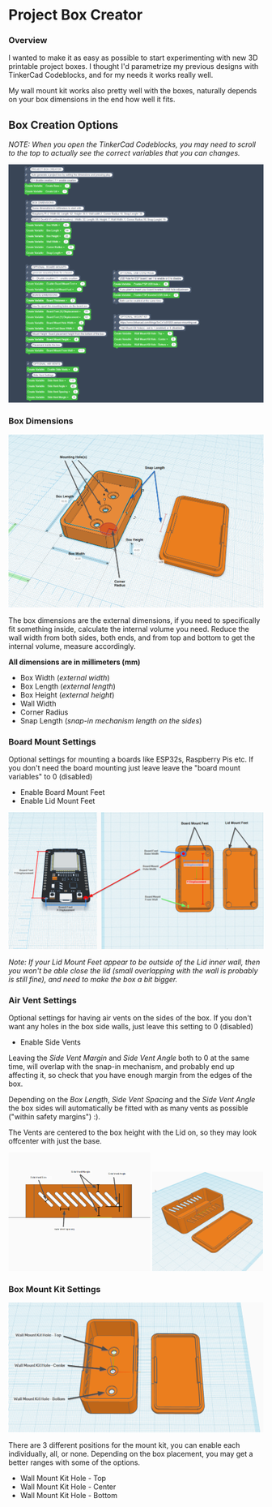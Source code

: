# Project Box Creator

### Overview

I wanted to make it as easy as possible to start experimenting with new 3D printable project boxes. I thought I'd parametrize my previous designs with TinkerCad Codeblocks, and for my needs it works really well.

My wall mount kit works also pretty well with the boxes, naturally depends on your box dimensions in the end how well it fits.

## Box Creation Options

*NOTE: When you open the TinkerCad Codeblocks, you may need to scroll to the top to actually see the correct variables that you can changes.*

![](all-box-settings.png)

### Box Dimensions
![](settings-overview.png)

The box dimensions are the external dimensions, if you need to specifically fit something inside, calculate the internal volume you need. Reduce the wall width from both sides, both ends, and from top and bottom to get the internal volume, measure accordingly.


**All dimensions are in millimeters (mm)**

* Box Width (*external width*)
* Box Length (*external length*)
* Box Height (*external height*)
* Wall Width
* Corner Radius
* Snap Length (*snap-in mechanism length on the sides*)

### Board Mount Settings

Optional settings for mounting a boards like ESP32s, Raspberry Pis etc. If you don't need the board mounting just leave leave the "board mount variables" to 0 (disabled)
* Enable Board Mount Feet
* Enable Lid Mount Feet

![](mount-settings.png)

*Note: If your Lid Mount Feet appear to be outside of the Lid inner wall, then you won't be able close the lid (small overlapping with the wall is probably is still fine), and need to make the box a bit bigger.*

### Air Vent Settings

Optional settings for having air vents on the sides of the box. If you don't want any holes in the box side walls, just leave this setting to 0 (disabled)
* Enable Side Vents

Leaving the *Side Vent Margin* and *Side Vent Angle* both to 0 at the same time, will overlap with the snap-in mechanism, and probably end up affecting it, so check that you have enough margin from the edges of the box.

Depending on the *Box Length*, *Side Vent Spacing* and the *Side Vent Angle* the box sides will automatically be fitted with as many vents as possible ("within safety margins") :).

The Vents are centered to the box height with the Lid on, so they may look offcenter with just the base.

<p float="left"> <img src="side-vent-settings.png" width="55.5%" /> <img src="side-vents.png" width="43.5%" /> </p> 

### Box Mount Kit Settings

![](mount-kit-settings.png)

There are 3 different positions for the mount kit, you can enable each individually, all, or none. Depending on the box placement, you may get a better ranges with some of the options.

* Wall Mount Kit Hole - Top
* Wall Mount Kit Hole - Center
* Wall Mount Kit Hole - Bottom
